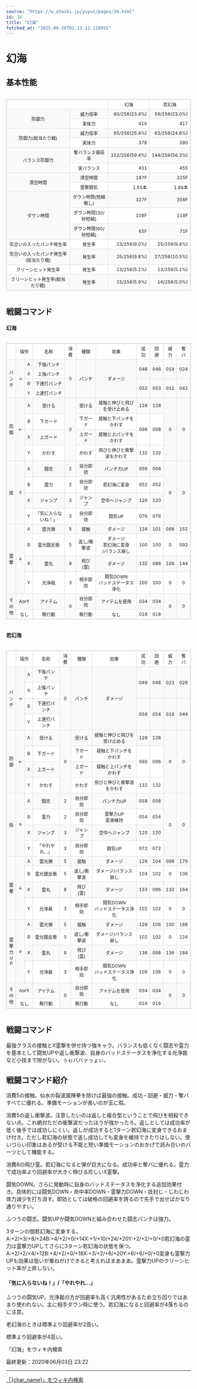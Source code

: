 ```yaml
---
source: "https://w.atwiki.jp/yuyuz/pages/34.html"
id: 34
title: "幻海"
fetched_at: "2025-09-30T01:13:12.120955"
---
```


# 幻海

## 基本性能

<div class="character-table">

<table>
<tr><!--0-0-->
<!--0-1--><td colspan="2"></td>
<!--0-2--><td style="text-align:center;">幻海</td>
<!--0-3--><td style="text-align:center;">若幻海</td></tr>
<tr> <!--1-0--><td rowspan="2">防御力</td>
<!--1-1--><td>威力倍率</td>
<!--1-2--><td style="text-align:right;">60/256(23.4%)</td>
<!--1-3--><td style="text-align:right;">59/256(23.0%)</td></tr>
<tr>
<!--2-1--><td>実体力</td>
<!--2-2--><td style="text-align:right;">410</td>
<!--2-3--><td style="text-align:right;">417</td></tr>
<tr> <!--3-0--><td rowspan="2">防御力(総当たり戦)</td>
<!--3-1--><td>威力倍率</td>
<!--3-2--><td style="text-align:right;">65/256(25.4%)</td>
<!--3-3--><td style="text-align:right;">63/256(24.6%)</td></tr>
<tr>
<!--4-1--><td>実体力</td>
<!--4-2--><td style="text-align:right;">378</td>
<!--4-3--><td style="text-align:right;">390</td></tr>
<tr> <!--5-0--><td rowspan="2">バランス防御力</td>
<!--5-1--><td>奪バランス値倍率</td>
<!--5-2--><td style="text-align:right;">152/256(59.4%)</td>
<!--5-3--><td style="text-align:right;">144/256(56.3%)</td></tr>
<tr>
<!--6-1--><td>実バランス</td>
<!--6-2--><td style="text-align:right;">431</td>
<!--6-3--><td style="text-align:right;">455</td></tr>
<tr> <!--7-0--><td rowspan="2">滞空時間</td>
<!--7-1--><td>滞空時間</td>
<!--7-2--><td style="text-align:right;">187F</td>
<!--7-3--><td style="text-align:right;">225F</td></tr>
<tr>
<!--8-1--><td>霊撃闘気</td>
<!--8-2--><td style="text-align:right;">1.55本</td>
<!--8-3--><td style="text-align:right;">1.86本</td></tr>
<tr> <!--9-0--><td rowspan="3">ダウン時間</td>
<!--9-1--><td>ダウン時間(短縮無し)</td>
<!--9-2--><td style="text-align:right;">327F</td>
<!--9-3--><td style="text-align:right;">356F</td></tr>
<tr>
<!--10-1--><td>ダウン時間(30/秒短縮)</td>
<!--10-2--><td style="text-align:right;">108F</td>
<!--10-3--><td style="text-align:right;">118F</td></tr>
<tr>
<!--11-1--><td>ダウン時間(60/秒短縮)</td>
<!--11-2--><td style="text-align:right;">65F</td>
<!--11-3--><td style="text-align:right;">71F</td></tr>
<tr> <!--12-0--><td>気合いの入ったパンチ発生率</td>
<!--12-1--><td>発生率</td>
<!--12-2--><td style="text-align:right;">23/256(9.0%)</td>
<!--12-3--><td style="text-align:right;">25/256(9.8%)</td></tr>
<tr> <!--13-0--><td>気合いの入ったパンチ発生率(総当たり戦)</td>
<!--13-1--><td>発生率</td>
<!--13-2--><td style="text-align:right;">25/256(9.8%)</td>
<!--13-3--><td style="text-align:right;">27/256(10.5%)</td></tr>
<tr> <!--14-0--><td>クリーンヒット発生率</td>
<!--14-1--><td>発生率</td>
<!--14-2--><td style="text-align:right;">13/256(5.1%)</td>
<!--14-3--><td style="text-align:right;">13/256(5.1%)</td></tr>
<tr> <!--15-0--><td>クリーンヒット発生率(総当たり戦)</td>
<!--15-1--><td>発生率</td>
<!--15-2--><td style="text-align:right;">15/256(5.9%)</td>
<!--15-3--><td style="text-align:right;">14/256(5.5%)</td></tr>
</table>

</div>

## 戦闘コマンド

#### 幻海

<div class="character-table">

<table>
<tr> <!--0-0--><td></td>
<!--0-1-->
<!--0-2--><td colspan="2" style="text-align:center;">操作</td>
<!--0-3--><td style="text-align:center;">名称</td>
<!--0-4--><td style="text-align:center;">消費</td>
<!--0-5--><td style="text-align:center;">種類</td>
<!--0-6--><td style="text-align:center;">効果</td>
<!--0-7--><td style="text-align:center;">成功</td>
<!--0-8--><td style="text-align:center;">回避</td>
<!--0-9--><td style="text-align:center;">威力</td>
<!--0-10--><td style="text-align:center;">奪バ</td></tr>
<tr> <!--1-0--><td rowspan="4" style="text-align:center;">パ<br/>ン<br/>チ</td>
<!--1-1--><td rowspan="4" style="text-align:center;">→</td>
<!--1-2--><td style="text-align:center;">A</td>
<!--1-3--><td style="text-align:center;">下強パンチ</td>
<!--1-4--><td rowspan="4" style="text-align:center;">0</td>
<!--1-5--><td rowspan="4" style="text-align:center;">パンチ</td>
<!--1-6--><td rowspan="4" style="text-align:center;">ダメージ</td>
<!--1-7--><td rowspan="2" style="text-align:center;">046</td>
<!--1-8--><td rowspan="2" style="text-align:center;">046</td>
<!--1-9--><td rowspan="2" style="text-align:center;">019</td>
<!--1-10--><td rowspan="2" style="text-align:center;">024</td></tr>
<tr>
<!--2-2--><td style="text-align:center;">X</td>
<!--2-3--><td style="text-align:center;">上強パンチ</td>
</tr>
<tr>
<!--3-2--><td style="text-align:center;">B</td>
<!--3-3--><td style="text-align:center;">下連打パンチ</td>
<!--3-7--><td rowspan="2" style="text-align:center;">052</td>
<!--3-8--><td rowspan="2" style="text-align:center;">053</td>
<!--3-9--><td rowspan="2" style="text-align:center;">011</td>
<!--3-10--><td rowspan="2" style="text-align:center;">042</td></tr>
<tr>
<!--4-2--><td style="text-align:center;">Y</td>
<!--4-3--><td style="text-align:center;">上連打パンチ</td>
</tr>
<tr> <!--5-0--><td rowspan="4" style="text-align:center;">防<br/>御</td>
<!--5-1--><td rowspan="4" style="text-align:center;">←</td>
<!--5-2--><td style="text-align:center;">A</td>
<!--5-3--><td style="text-align:center;">受ける</td>
<!--5-4--><td rowspan="4" style="text-align:center;">0</td>
<!--5-5--><td style="text-align:center;">受ける</td>
<!--5-6--><td style="text-align:center;">接触と伸びと飛びを受け止める</td>
<!--5-7--><td style="text-align:center;">128</td>
<!--5-8--><td style="text-align:center;">128</td>
<!--5-9--><td rowspan="4" style="text-align:center;">0</td>
<!--5-10--><td rowspan="4" style="text-align:center;">0</td></tr>
<tr>
<!--6-2--><td style="text-align:center;">B</td>
<!--6-3--><td style="text-align:center;">下ガード</td>
<!--6-5--><td style="text-align:center;">下ガード</td>
<!--6-6--><td style="text-align:center;">接触と下パンチをかわす</td>
<!--6-7--><td rowspan="2" style="text-align:center;">098</td>
<!--6-8--><td rowspan="2" style="text-align:center;">098</td>
</tr>
<tr>
<!--7-2--><td style="text-align:center;">X</td>
<!--7-3--><td style="text-align:center;">上ガード</td>
<!--7-5--><td style="text-align:center;">上ガード</td>
<!--7-6--><td style="text-align:center;">接触と上パンチをかわす</td>
</tr>
<tr>
<!--8-2--><td style="text-align:center;">Y</td>
<!--8-3--><td style="text-align:center;">かわす</td>
<!--8-5--><td style="text-align:center;">かわす</td>
<!--8-6--><td style="text-align:center;">飛びと伸びと衝撃波をかわす</td>
<!--8-7--><td style="text-align:center;">132</td>
<!--8-8--><td style="text-align:center;">132</td>
</tr>
<tr> <!--9-0--><td rowspan="4" style="text-align:center;">技</td>
<!--9-1--><td rowspan="4" style="text-align:center;">↑</td>
<!--9-2--><td style="text-align:center;">A</td>
<!--9-3--><td style="text-align:center;">闘志</td>
<!--9-4--><td style="text-align:center;">2</td>
<!--9-5--><td style="text-align:center;">自分即効</td>
<!--9-6--><td style="text-align:center;">パンチ力UP</td>
<!--9-7--><td style="text-align:center;">056</td>
<!--9-8--><td style="text-align:center;">056</td>
<!--9-9--><td rowspan="4" style="text-align:center;">0</td>
<!--9-10--><td rowspan="4" style="text-align:center;">0</td></tr>
<tr>
<!--10-2--><td style="text-align:center;">B</td>
<!--10-3--><td style="text-align:center;">霊力</td>
<!--10-4--><td style="text-align:center;">2</td>
<!--10-5--><td style="text-align:center;">自分即効</td>
<!--10-6--><td style="text-align:center;">若幻海に変身</td>
<!--10-7--><td style="text-align:center;">052</td>
<!--10-8--><td style="text-align:center;">052</td>
</tr>
<tr>
<!--11-2--><td style="text-align:center;">X</td>
<!--11-3--><td style="text-align:center;">ジャンプ</td>
<!--11-4--><td style="text-align:center;">3</td>
<!--11-5--><td style="text-align:center;">ジャンプ</td>
<!--11-6--><td style="text-align:center;">空中へジャンプ</td>
<!--11-7--><td style="text-align:center;">120</td>
<!--11-8--><td style="text-align:center;">120</td>
</tr>
<tr>
<!--12-2--><td style="text-align:center;">Y</td>
<!--12-3--><td style="text-align:center;">「気に入らないね！」</td>
<!--12-4--><td style="text-align:center;">3</td>
<!--12-5--><td style="text-align:center;">自分即効</td>
<!--12-6--><td style="text-align:center;">闘気UP</td>
<!--12-7--><td style="text-align:center;">076</td>
<!--12-8--><td style="text-align:center;">076</td>
</tr>
<tr> <!--13-0--><td rowspan="4" style="text-align:center;">霊<br/>撃</td>
<!--13-1--><td rowspan="4" style="text-align:center;">↓</td>
<!--13-2--><td style="text-align:center;">A</td>
<!--13-3--><td style="text-align:center;">霊光弾</td>
<!--13-4--><td style="text-align:center;">5</td>
<!--13-5--><td style="text-align:center;">接触</td>
<!--13-6--><td style="text-align:center;">ダメージ</td>
<!--13-7--><td style="text-align:center;">124</td>
<!--13-8--><td style="text-align:center;">101</td>
<!--13-9--><td style="text-align:center;">088</td>
<!--13-10--><td style="text-align:center;">152</td></tr>
<tr>
<!--14-2--><td style="text-align:center;">B</td>
<!--14-3--><td style="text-align:center;">霊光鏡反衝</td>
<!--14-4--><td style="text-align:center;">5</td>
<!--14-5--><td style="text-align:center;">返し/衝撃波</td>
<!--14-6--><td style="text-align:center;">ダメージ<br/>若幻海に変身<br/>/バランス崩し</td>
<!--14-7--><td style="text-align:center;">100</td>
<!--14-8--><td style="text-align:center;">100</td>
<!--14-9--><td style="text-align:center;">0</td>
<!--14-10--><td style="text-align:center;">092</td></tr>
<tr>
<!--15-2--><td style="text-align:center;">X</td>
<!--15-3--><td style="text-align:center;">霊丸</td>
<!--15-4--><td style="text-align:center;">8</td>
<!--15-5--><td style="text-align:center;">飛び(霊)</td>
<!--15-6--><td style="text-align:center;">ダメージ</td>
<!--15-7--><td style="text-align:center;">132</td>
<!--15-8--><td style="text-align:center;">086</td>
<!--15-9--><td style="text-align:center;">106</td>
<!--15-10--><td style="text-align:center;">144</td></tr>
<tr>
<!--16-2--><td style="text-align:center;">Y</td>
<!--16-3--><td style="text-align:center;">光浄裁</td>
<!--16-4--><td style="text-align:center;">3</td>
<!--16-5--><td style="text-align:center;">相手即効</td>
<!--16-6--><td style="text-align:center;">闘気DOWN<br/>バッドステータス浄化</td>
<!--16-7--><td style="text-align:center;">100</td>
<!--16-8--><td style="text-align:center;">100</td>
<!--16-9--><td style="text-align:center;">0</td>
<!--16-10--><td style="text-align:center;">0</td></tr>
<tr> <!--17-0--><td rowspan="2" style="text-align:center;">そ<br/>の<br/>他</td>
<!--17-1-->
<!--17-2--><td colspan="2" style="text-align:center;">AorY</td>
<!--17-3--><td style="text-align:center;">アイテム</td>
<!--17-4--><td rowspan="2" style="text-align:center;">0</td>
<!--17-5--><td style="text-align:center;">自分即効</td>
<!--17-6--><td style="text-align:center;">アイテムを使用</td>
<!--17-7--><td style="text-align:center;">034</td>
<!--17-8--><td style="text-align:center;">034</td>
<!--17-9--><td rowspan="2" style="text-align:center;">0</td>
<!--17-10--><td rowspan="2" style="text-align:center;">0</td></tr>
<tr>
<!--18-1-->
<!--18-2--><td colspan="2" style="text-align:center;">なし</td>
<!--18-3--><td style="text-align:center;">無行動</td>
<!--18-5--><td style="text-align:center;">無行動</td>
<!--18-6--><td style="text-align:center;">なし</td>
<!--18-7--><td style="text-align:center;">018</td>
<!--18-8--><td style="text-align:center;">018</td>
</tr>
</table>

</div>

#### 若幻海

<div class="character-table">

<table>
<tr> <!--0-0--><td></td>
<!--0-1-->
<!--0-2--><td colspan="2" style="text-align:center;">操作</td>
<!--0-3--><td style="text-align:center;">名称</td>
<!--0-4--><td style="text-align:center;">消費</td>
<!--0-5--><td style="text-align:center;">種類</td>
<!--0-6--><td style="text-align:center;">効果</td>
<!--0-7--><td style="text-align:center;">成功</td>
<!--0-8--><td style="text-align:center;">回避</td>
<!--0-9--><td style="text-align:center;">威力</td>
<!--0-10--><td style="text-align:center;">奪バ</td></tr>
<tr> <!--1-0--><td rowspan="4" style="text-align:center;">パ<br/>ン<br/>チ</td>
<!--1-1--><td rowspan="4" style="text-align:center;">→</td>
<!--1-2--><td style="text-align:center;">A</td>
<!--1-3--><td style="text-align:center;">下強パンチ</td>
<!--1-4--><td rowspan="4" style="text-align:center;">0</td>
<!--1-5--><td rowspan="4" style="text-align:center;">パンチ</td>
<!--1-6--><td rowspan="4" style="text-align:center;">ダメージ</td>
<!--1-7--><td rowspan="2" style="text-align:center;">049</td>
<!--1-8--><td rowspan="2" style="text-align:center;">048</td>
<!--1-9--><td rowspan="2" style="text-align:center;">023</td>
<!--1-10--><td rowspan="2" style="text-align:center;">028</td></tr>
<tr>
<!--2-2--><td style="text-align:center;">X</td>
<!--2-3--><td style="text-align:center;">上強パンチ</td>
</tr>
<tr>
<!--3-2--><td style="text-align:center;">B</td>
<!--3-3--><td style="text-align:center;">下連打パンチ</td>
<!--3-7--><td rowspan="2" style="text-align:center;">056</td>
<!--3-8--><td rowspan="2" style="text-align:center;">054</td>
<!--3-9--><td rowspan="2" style="text-align:center;">016</td>
<!--3-10--><td rowspan="2" style="text-align:center;">044</td></tr>
<tr>
<!--4-2--><td style="text-align:center;">Y</td>
<!--4-3--><td style="text-align:center;">上連打パンチ</td>
</tr>
<tr> <!--5-0--><td rowspan="4" style="text-align:center;">防<br/>御</td>
<!--5-1--><td rowspan="4" style="text-align:center;">←</td>
<!--5-2--><td style="text-align:center;">A</td>
<!--5-3--><td style="text-align:center;">受ける</td>
<!--5-4--><td rowspan="4" style="text-align:center;">0</td>
<!--5-5--><td style="text-align:center;">受ける</td>
<!--5-6--><td style="text-align:center;">接触と伸びと飛びを受け止める</td>
<!--5-7--><td style="text-align:center;">128</td>
<!--5-8--><td style="text-align:center;">128</td>
<!--5-9--><td rowspan="4" style="text-align:center;">0</td>
<!--5-10--><td rowspan="4" style="text-align:center;">0</td></tr>
<tr>
<!--6-2--><td style="text-align:center;">B</td>
<!--6-3--><td style="text-align:center;">下ガード</td>
<!--6-5--><td style="text-align:center;">下ガード</td>
<!--6-6--><td style="text-align:center;">接触と下パンチをかわす</td>
<!--6-7--><td rowspan="2" style="text-align:center;">096</td>
<!--6-8--><td rowspan="2" style="text-align:center;">096</td>
</tr>
<tr>
<!--7-2--><td style="text-align:center;">X</td>
<!--7-3--><td style="text-align:center;">上ガード</td>
<!--7-5--><td style="text-align:center;">上ガード</td>
<!--7-6--><td style="text-align:center;">接触と上パンチをかわす</td>
</tr>
<tr>
<!--8-2--><td style="text-align:center;">Y</td>
<!--8-3--><td style="text-align:center;">かわす</td>
<!--8-5--><td style="text-align:center;">かわす</td>
<!--8-6--><td style="text-align:center;">飛びと伸びと衝撃波をかわす</td>
<!--8-7--><td style="text-align:center;">132</td>
<!--8-8--><td style="text-align:center;">132</td>
</tr>
<tr> <!--9-0--><td rowspan="4" style="text-align:center;">技</td>
<!--9-1--><td rowspan="4" style="text-align:center;">↑</td>
<!--9-2--><td style="text-align:center;">A</td>
<!--9-3--><td style="text-align:center;">闘志</td>
<!--9-4--><td style="text-align:center;">2</td>
<!--9-5--><td style="text-align:center;">自分即効</td>
<!--9-6--><td style="text-align:center;">パンチ力UP</td>
<!--9-7--><td style="text-align:center;">058</td>
<!--9-8--><td style="text-align:center;">058</td>
<!--9-9--><td rowspan="4" style="text-align:center;">0</td>
<!--9-10--><td rowspan="4" style="text-align:center;">0</td></tr>
<tr>
<!--10-2--><td style="text-align:center;">B</td>
<!--10-3--><td style="text-align:center;">霊力</td>
<!--10-4--><td style="text-align:center;">2</td>
<!--10-5--><td style="text-align:center;">自分即効</td>
<!--10-6--><td style="text-align:center;">霊撃力UP<br/>変身維持</td>
<!--10-7--><td style="text-align:center;">054</td>
<!--10-8--><td style="text-align:center;">054</td>
</tr>
<tr>
<!--11-2--><td style="text-align:center;">X</td>
<!--11-3--><td style="text-align:center;">ジャンプ</td>
<!--11-4--><td style="text-align:center;">3</td>
<!--11-5--><td style="text-align:center;">ジャンプ</td>
<!--11-6--><td style="text-align:center;">空中へジャンプ</td>
<!--11-7--><td style="text-align:center;">120</td>
<!--11-8--><td style="text-align:center;">120</td>
</tr>
<tr>
<!--12-2--><td style="text-align:center;">Y</td>
<!--12-3--><td style="text-align:center;">「やれやれ…」</td>
<!--12-4--><td style="text-align:center;">3</td>
<!--12-5--><td style="text-align:center;">自分即効</td>
<!--12-6--><td style="text-align:center;">闘気UP</td>
<!--12-7--><td style="text-align:center;">072</td>
<!--12-8--><td style="text-align:center;">072</td>
</tr>
<tr> <!--13-0--><td rowspan="4" style="text-align:center;">霊<br/>撃</td>
<!--13-1--><td rowspan="4" style="text-align:center;">↓</td>
<!--13-2--><td style="text-align:center;">A</td>
<!--13-3--><td style="text-align:center;">霊光弾</td>
<!--13-4--><td style="text-align:center;">5</td>
<!--13-5--><td style="text-align:center;">接触</td>
<!--13-6--><td style="text-align:center;">ダメージ</td>
<!--13-7--><td style="text-align:center;">126</td>
<!--13-8--><td style="text-align:center;">104</td>
<!--13-9--><td style="text-align:center;">096</td>
<!--13-10--><td style="text-align:center;">176</td></tr>
<tr>
<!--14-2--><td style="text-align:center;">B</td>
<!--14-3--><td style="text-align:center;">霊光鏡反衝</td>
<!--14-4--><td style="text-align:center;">5</td>
<!--14-5--><td style="text-align:center;">返し/衝撃波</td>
<!--14-6--><td style="text-align:center;">ダメージ/バランス崩し</td>
<!--14-7--><td style="text-align:center;">104</td>
<!--14-8--><td style="text-align:center;">102</td>
<!--14-9--><td style="text-align:center;">0</td>
<!--14-10--><td style="text-align:center;">106</td></tr>
<tr>
<!--15-2--><td style="text-align:center;">X</td>
<!--15-3--><td style="text-align:center;">霊丸</td>
<!--15-4--><td style="text-align:center;">8</td>
<!--15-5--><td style="text-align:center;">飛び(霊)</td>
<!--15-6--><td style="text-align:center;">ダメージ</td>
<!--15-7--><td style="text-align:center;">133</td>
<!--15-8--><td style="text-align:center;">096</td>
<!--15-9--><td style="text-align:center;">130</td>
<!--15-10--><td style="text-align:center;">164</td></tr>
<tr>
<!--16-2--><td style="text-align:center;">Y</td>
<!--16-3--><td style="text-align:center;">光浄裁</td>
<!--16-4--><td style="text-align:center;">3</td>
<!--16-5--><td style="text-align:center;">相手即効</td>
<!--16-6--><td style="text-align:center;">闘気DOWN<br/>バッドステータス浄化</td>
<!--16-7--><td style="text-align:center;">102</td>
<!--16-8--><td style="text-align:center;">102</td>
<!--16-9--><td style="text-align:center;">0</td>
<!--16-10--><td style="text-align:center;">0</td></tr>
<tr> <!--17-0--><td rowspan="4" style="text-align:center;">霊<br/>撃<br/>力<br/>U<br/>P</td>
<!--17-1--><td rowspan="4" style="text-align:center;">↓</td>
<!--17-2--><td style="text-align:center;">A</td>
<!--17-3--><td style="text-align:center;">霊光弾</td>
<!--17-4--><td style="text-align:center;">5</td>
<!--17-5--><td style="text-align:center;">接触</td>
<!--17-6--><td style="text-align:center;">ダメージ</td>
<!--17-7--><td style="text-align:center;">128</td>
<!--17-8--><td style="text-align:center;">106</td>
<!--17-9--><td style="text-align:center;">100</td>
<!--17-10--><td style="text-align:center;">188</td></tr>
<tr>
<!--18-2--><td style="text-align:center;">B</td>
<!--18-3--><td style="text-align:center;">霊光鏡反衝</td>
<!--18-4--><td style="text-align:center;">5</td>
<!--18-5--><td style="text-align:center;">返し/衝撃波</td>
<!--18-6--><td style="text-align:center;">ダメージ/バランス崩し</td>
<!--18-7--><td style="text-align:center;">102</td>
<!--18-8--><td style="text-align:center;">102</td>
<!--18-9--><td style="text-align:center;">0</td>
<!--18-10--><td style="text-align:center;">124</td></tr>
<tr>
<!--19-2--><td style="text-align:center;">X</td>
<!--19-3--><td style="text-align:center;">霊丸</td>
<!--19-4--><td style="text-align:center;">8</td>
<!--19-5--><td style="text-align:center;">飛び(霊)</td>
<!--19-6--><td style="text-align:center;">ダメージ</td>
<!--19-7--><td style="text-align:center;">136</td>
<!--19-8--><td style="text-align:center;">098</td>
<!--19-9--><td style="text-align:center;">136</td>
<!--19-10--><td style="text-align:center;">184</td></tr>
<tr>
<!--20-2--><td style="text-align:center;">Y</td>
<!--20-3--><td style="text-align:center;">光浄裁</td>
<!--20-4--><td style="text-align:center;">3</td>
<!--20-5--><td style="text-align:center;">相手即効</td>
<!--20-6--><td style="text-align:center;">闘気DOWN<br/>バッドステータス浄化</td>
<!--20-7--><td style="text-align:center;">108</td>
<!--20-8--><td style="text-align:center;">108</td>
<!--20-9--><td style="text-align:center;">0</td>
<!--20-10--><td style="text-align:center;">0</td></tr>
<tr> <!--21-0--><td rowspan="2" style="text-align:center;">そ<br/>の<br/>他</td>
<!--21-1-->
<!--21-2--><td colspan="2" style="text-align:center;">AorY</td>
<!--21-3--><td style="text-align:center;">アイテム</td>
<!--21-4--><td rowspan="2" style="text-align:center;">0</td>
<!--21-5--><td style="text-align:center;">自分即効</td>
<!--21-6--><td style="text-align:center;">アイテムを使用</td>
<!--21-7--><td style="text-align:center;">034</td>
<!--21-8--><td style="text-align:center;">034</td>
<!--21-9--><td rowspan="2" style="text-align:center;">0</td>
<!--21-10--><td rowspan="2" style="text-align:center;">0</td></tr>
<tr>
<!--22-1-->
<!--22-2--><td colspan="2" style="text-align:center;">なし</td>
<!--22-3--><td style="text-align:center;">無行動</td>
<!--22-5--><td style="text-align:center;">無行動</td>
<!--22-6--><td style="text-align:center;">なし</td>
<!--22-7--><td style="text-align:center;">016</td>
<!--22-8--><td style="text-align:center;">016</td>
</tr>
</table>

</div>

## 戦闘コマンド

最強クラスの接触とX霊撃を併せ持つ強キャラ。バランスも低くなく闘志や霊力を基本として闘気UPや返し衝撃波、自身のバッドステータスを浄化する光浄裁など小技まで隙がない。ぅゎババァっょぃ。

## 戦闘コマンド紹介

消費5の接触。仙水の裂波風陣拳を除けば最強の接触。成功・回避・威力・奪バすべてに優れる。準備モーションが長いのが玉に瑕。

消費5の返し衝撃波。注意したいのは返しと複合型ということで飛びを相殺できない点。これ絶対ただの衝撃波だったほうが強かったろ。返しとしては成功率が低く後手では成功しにくい。返しが成功すると1ターン若幻海に変身できるおまけ付き。ただし若幻海の状態で返し成功しても変身を維持できたりはしない。使いづらい印象はあるが受ける不能と短い準備モーションのおかげで読み合いのパーツとして機能する。

消費8の飛び霊。若幻海になると弾が巨大になる。成功率と奪バに優れる。霊力で成功率より回避率が大きく伸びる珍しいX霊撃。

闘気DOWN。さらに発動時に自身のバッドステータスを浄化する追加効果付き。具体的には闘気DOWN・命中率DOWN・霊撃力DOWN・技封じ・じわじわ体力減少を打ち消す。即効としては破格の回避率を誇るので先手で出せばかなり通りやすい。

ふつうの闘志。闘気UPか闘気DOWNと組み合わせた闘志パンチは強力。

3ターンの間若幻海に変身する。A:+2/+3/+8/+24B:+4/+2/+0/+14X:+1/+10/+24/+20Y:+2/+2/+0/+0若幻海の霊力は霊撃力UPしてさらに3ターン若幻海の状態を保つ。A:+2/+2/+4/+12B:+4/+2/+0/+18X:+3/+2/+6/+20Y:+6/+6/+0/+0変身も霊撃力UPも効果は低いが重ねがけできると考えればまあまあ。霊撃力UPのクリーンヒット率が上昇しない。

#### 「気に入らないね！」/「やれやれ…」

ふつうの闘気UP。光浄裁の方が回避率も高く汎用性があるため立ち回りではあまり使われない。主に相手ダウン時に使う。若幻海になると回避率が4落ちるのに注意。

老幻海のときは標準より回避率が2高い。

標準より回避率が4高い。

「幻海」をウィキ内検索

最終更新：2020年06月03日 23:22

<style>
.character-table {
    overflow-x: auto;
    margin: 20px 0;
}

.character-table table {
    border-collapse: collapse;
    width: 100%;
    font-size: 12px;
    border: 1px solid #ddd;
}

.character-table td, .character-table th {
    border: 1px solid #ddd;
    padding: 4px 6px;
    text-align: center;
}

.character-table tr:nth-child(even) {
    background-color: #f9f9f9;
}

.character-table tr:nth-child(odd) {
    background-color: #ffffff;
}
</style>

---

[「{char_name}」をウィキ内検索](https://w.atwiki.jp//w.atwiki.jp/yuyuz/search?andor=and&keyword={char_name})
